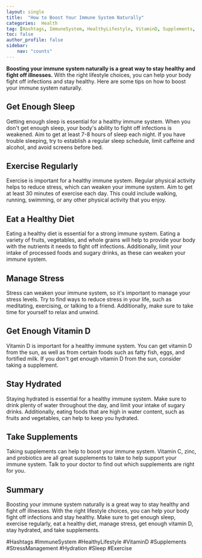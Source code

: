 ```yaml
---
layout: single
title:  "How to Boost Your Immune System Naturally"
categories:  Health
tag: [Hashtags, ImmuneSystem, HealthyLifestyle, VitaminD, Supplements, StressManagement, Hydration, Sleep, Exercise, ]
toc: false
author_profile: false
sidebar:
    nav: "counts"
---
```

    
**Boosting your immune system naturally is a great way to stay healthy and fight off illnesses.** With the right lifestyle choices, you can help your body fight off infections and stay healthy. Here are some tips on how to boost your immune system naturally. 

## Get Enough Sleep 

Getting enough sleep is essential for a healthy immune system. When you don't get enough sleep, your body's ability to fight off infections is weakened. Aim to get at least 7-8 hours of sleep each night. If you have trouble sleeping, try to establish a regular sleep schedule, limit caffeine and alcohol, and avoid screens before bed. 

## Exercise Regularly 

Exercise is important for a healthy immune system. Regular physical activity helps to reduce stress, which can weaken your immune system. Aim to get at least 30 minutes of exercise each day. This could include walking, running, swimming, or any other physical activity that you enjoy. 

## Eat a Healthy Diet 

Eating a healthy diet is essential for a strong immune system. Eating a variety of fruits, vegetables, and whole grains will help to provide your body with the nutrients it needs to fight off infections. Additionally, limit your intake of processed foods and sugary drinks, as these can weaken your immune system. 

## Manage Stress 

Stress can weaken your immune system, so it's important to manage your stress levels. Try to find ways to reduce stress in your life, such as meditating, exercising, or talking to a friend. Additionally, make sure to take time for yourself to relax and unwind. 

## Get Enough Vitamin D 

Vitamin D is important for a healthy immune system. You can get vitamin D from the sun, as well as from certain foods such as fatty fish, eggs, and fortified milk. If you don't get enough vitamin D from the sun, consider taking a supplement. 

## Stay Hydrated 

Staying hydrated is essential for a healthy immune system. Make sure to drink plenty of water throughout the day, and limit your intake of sugary drinks. Additionally, eating foods that are high in water content, such as fruits and vegetables, can help to keep you hydrated. 

## Take Supplements 

Taking supplements can help to boost your immune system. Vitamin C, zinc, and probiotics are all great supplements to take to help support your immune system. Talk to your doctor to find out which supplements are right for you. 

## Summary 

Boosting your immune system naturally is a great way to stay healthy and fight off illnesses. With the right lifestyle choices, you can help your body fight off infections and stay healthy. Make sure to get enough sleep, exercise regularly, eat a healthy diet, manage stress, get enough vitamin D, stay hydrated, and take supplements. 

#Hashtags
#ImmuneSystem #HealthyLifestyle #VitaminD #Supplements #StressManagement #Hydration #Sleep #Exercise
